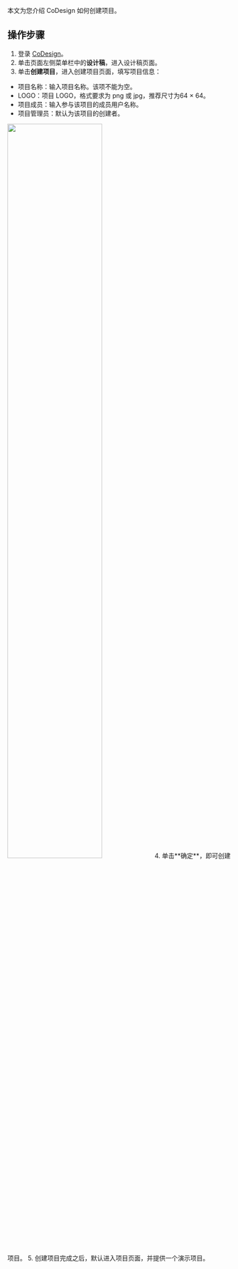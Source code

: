 本文为您介绍 CoDesign 如何创建项目。






## 操作步骤

1. 登录 [CoDesign](https://codesign.qq.com/)。
2. 单击页面左侧菜单栏中的**设计稿**，进入设计稿页面。
3. 单击**创建项目**，进入创建项目页面，填写项目信息：
 - 项目名称：输入项目名称。该项不能为空。
 - LOGO：项目 LOGO，格式要求为 png 或 jpg，推荐尺寸为64 × 64。
 - 项目成员：输入参与该项目的成员用户名称。
 - 项目管理员：默认为该项目的创建者。
 <img src="https://main.qcloudimg.com/raw/5d6f771096a6d87e4ec3f179865fe9e8.jpg" width="65%">
4. 单击**确定**，即可创建项目。
5. 创建项目完成之后，默认进入项目页面，并提供一个演示项目。
